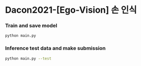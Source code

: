 # Dacon2021-[Ego-Vision] 손 인식

### Train and save model 
```bash
python main.py
```

### Inference test data and make submission
```bash
python main.py --test
```
